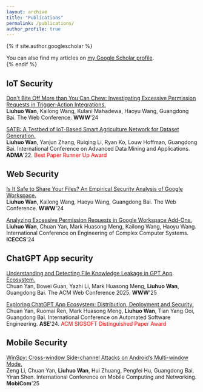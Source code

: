 ```yaml
---
layout: archive
title: "Publications"
permalink: /publications/
author_profile: true
---
```


{% if site.author.googlescholar %}
  <div class="wordwrap">You can also find my articles on <a href="{{https://scholar.google.com.au/citations?user=4nWdmS4AAAAJ&hl=en}}">my Google Scholar profile</a>.</div>
{% endif %}


## IoT Security 

[Don't Bite Off More than You Can Chew: Investigating Excessive Permission Requests in Trigger-Action Integrations.](https://cosunshine.github.io/files/dont-bit-off.pdf) \
**Liuhuo Wan**, Kailong Wang, Kulani Mahadewa, Haoyu Wang, Guangdong Bai. The Web Conference. **WWW**'24

[SATB: A Testbed of IoT-Based Smart Agriculture Network for Dataset Generation.](https://cosunshine.github.io/files/Smart_Agriculture_Dataset_Paper.pdf) \
**Liuhuo Wan**, Yanjun Zhang, Ruiqing Li, Ryan Ko, Louw Hoffman, Guangdong Bai. International Conference on Advanced Data Mining and Applications. **ADMA**'22. <span style="color:red"> Best Paper Runner Up Award </span>

## Web Security 

[Is It Safe to Share Your Files? An Empirical Security Analysis of Google Workspace.](https://cosunshine.github.io/files/is-it-safe.pdf) \
**Liuhuo Wan**, Kailong Wang, Haoyu Wang, Guangdong Bai. The Web Conference. **WWW**'24

[Analyzing Excessive Permission Requests in Google Workspace Add-Ons.](https://cosunshine.github.io/files/BCP_excessive.pdf) \
**Liuhuo Wan**, Chuan Yan, Mark Huasong Meng, Kailong Wang, Haoyu Wang. International Conference on Engineering of Complex Computer Systems. **ICECCS**'24

## ChatGPT App security

[Understanding and Detecting File Knowledge Leakage in GPT App Ecosystem.](https://cosunshine.github.io/files/chatgpt-file-leakage.pdf) \
Chuan Yan, Bowei Guan, Yazhi Li, Mark Huasong Meng, **Liuhuo Wan**, Guangdong Bai. 
The ACM Web Conference 2025. **WWW**'25

[Exploring ChatGPT App Ecosystem: Distribution, Deployment and Security.](https://cosunshine.github.io/files/chatgpt-app.pdf) \
Chuan Yan, Ruomai Ren, Mark Huasong Meng, **Liuhuo Wan**, Tian Yang Ooi, Guangdong Bai. 
International Conference on Automated Software Engineering. **ASE**'24. <span style="color:red"> ACM SIGSOFT Distinguished Paper Award </span>


## Mobile Security

[WinSpy: Cross-window Side-channel Attacks on Android’s Multi-window Mode.](https://cosunshine.github.io/files/chatgpt-app.pdf) \
Zeng Li, Chuan Yan, **Liuhuo Wan**, Hui Zhuang, Pengfei Hu, Guangdong Bai, Yiran Shen. 
International Conference on Mobile Computing and Networking. **MobiCom**'25



